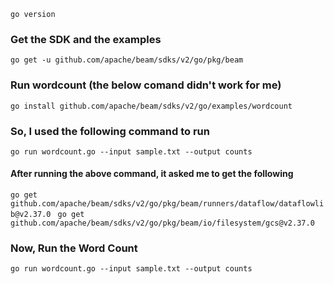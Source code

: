 
`go version`

### Get the SDK and the examples
`go get -u github.com/apache/beam/sdks/v2/go/pkg/beam`

### Run wordcount (the below comand didn't work for me)
`go install github.com/apache/beam/sdks/v2/go/examples/wordcount`

###  So, I used the following command to run
 `go run wordcount.go --input sample.txt --output counts`

 #### After running the above command, it asked me to get the following 
 `go get github.com/apache/beam/sdks/v2/go/pkg/beam/runners/dataflow/dataflowlib@v2.37.0`
 ` go get github.com/apache/beam/sdks/v2/go/pkg/beam/io/filesystem/gcs@v2.37.0`

 ###  Now, Run the Word Count 
 `go run wordcount.go --input sample.txt --output counts`
